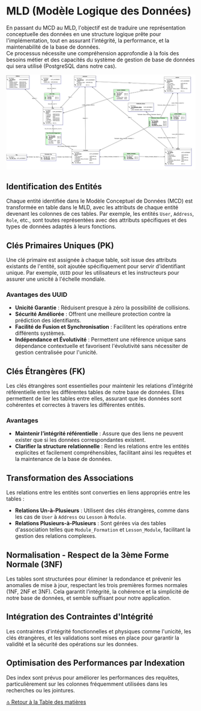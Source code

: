 # MLD (Modèle Logique des Données)

En passant du MCD au MLD, l'objectif est de traduire une représentation conceptuelle des données en une structure logique prête pour l'implémentation, tout en assurant l'intégrité, la performance, et la maintenabilité de la base de données.  
Ce processus nécessite une compréhension approfondie à la fois des besoins métier et des capacités du système de gestion de base de données qui sera utilisé (PostgreSQL dans notre cas).

![Représentation MLD](../Assets/Images/MLD.png)

## Identification des Entités

Chaque entité identifiée dans le Modèle Conceptuel de Données (MCD) est transformée en table dans le MLD, avec les attributs de chaque entité devenant les colonnes de ces tables. Par exemple, les entités `User`, `Address`, `Role`, etc., sont toutes représentées avec des attributs spécifiques et des types de données adaptés à leurs fonctions.

## Clés Primaires Uniques (PK)

Une clé primaire est assignée à chaque table, soit issue des attributs existants de l'entité, soit ajoutée spécifiquement pour servir d'identifiant unique. Par exemple, `UUID` pour les utilisateurs et les instructeurs pour assurer une unicité à l'échelle mondiale.

### Avantages des UUID

- **Unicité Garantie** : Réduisent presque à zéro la possibilité de collisions.
- **Sécurité Améliorée** : Offrent une meilleure protection contre la prédiction des identifiants.
- **Facilité de Fusion et Synchronisation** : Facilitent les opérations entre différents systèmes.
- **Indépendance et Évolutivité** : Permettent une référence unique sans dépendance contextuelle et favorisent l'évolutivité sans nécessiter de gestion centralisée pour l'unicité.

## Clés Étrangères (FK)

Les clés étrangères sont essentielles pour maintenir les relations d’intégrité référentielle entre les différentes tables de notre base de données. Elles permettent de lier les tables entre elles, assurant que les données sont cohérentes et correctes à travers les différentes entités.

### Avantages

- **Maintenir l’intégrité référentielle** : Assure que des liens ne peuvent exister que si les données correspondantes existent.
- **Clarifier la structure relationnelle** : Rend les relations entre les entités explicites et facilement compréhensibles, facilitant ainsi les requêtes et la maintenance de la base de données.

## Transformation des Associations

Les relations entre les entités sont converties en liens appropriés entre les tables :

- **Relations Un-à-Plusieurs** : Utilisent des clés étrangères, comme dans les cas de `User` à `Address` ou `Lesson` à `Module`.
- **Relations Plusieurs-à-Plusieurs** : Sont gérées via des tables d'association telles que `Module_Formation` et `Lesson_Module`, facilitant la gestion des relations complexes.

## Normalisation - Respect de la 3ème Forme Normale (3NF)

Les tables sont structurées pour éliminer la redondance et prévenir les anomalies de mise à jour, respectant les trois premières formes normales (1NF, 2NF et 3NF). Cela garantit l’intégrité, la cohérence et la simplicité de notre base de données, et semble suffisant pour notre application.

## Intégration des Contraintes d'Intégrité

Les contraintes d'intégrité fonctionnelles et physiques comme l'unicité, les clés étrangères, et les validations sont mises en place pour garantir la validité et la sécurité des opérations sur les données.

## Optimisation des Performances par Indexation

Des index sont prévus pour améliorer les performances des requêtes, particulièrement sur les colonnes fréquemment utilisées dans les recherches ou les jointures.

[🔝 Retour à la Table des matières](../../README.md#table-des-matieres)
